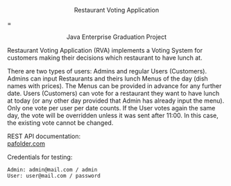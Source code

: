 <p align=center> Restaurant Voting Application</p>
=
<p align=center>
Java Enterprise Graduation Project
</p>
Restaurant Voting Application (RVA) implements a Voting System for customers making their decisions which restaurant to have lunch at.

There are two types of users: Admins and regular Users (Customers).
Admins can input Restaurants and theirs lunch Menus of the day (dish names with prices).
The Menus can be provided in advance for any further date.
Users (Customers) can vote for a restaurant they want to have lunch at today (or any other day provided that Admin has
already input the menu).
Only one vote per user per date counts.
If the User votes again the same day, the vote will be overridden unless it was sent after 11:00.
In this case, the existing vote cannot be changed.

REST API documentation: <br>
[pafolder.com](http://pafolder.com) 

Credentials for testing:
```
Admin: admin@mail.com / admin
User: user@mail.com / password
```
